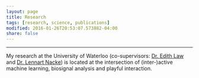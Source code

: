 ```yaml
---
layout: page
title: Research
tags: [research, science, publications]
modified: 2016-01-26T20:53:07.573882-04:00
share: false
---
```


---

My research at the University of Waterloo (co-supervisors: <a href="https://hci.cs.uwaterloo.ca/faculty/elaw/" target="_blank">Dr. Edith Law</a> and <a href="http://www.acagamic.com/" target="_blank">Dr. Lennart Nacke</a>) is located at the intersection of (inter-)active machine learning, biosignal analysis and playful interaction.